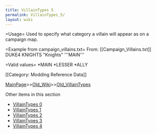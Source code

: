 ```yaml
---
title: VillainTypes 5
permalink: VillainTypes_5/
layout: wiki
---
```

=Usage=
Used to specify what category a villain will appear as on a campaign map.

=Example from campaign_villains.txt=
From: [[Campaign_Villains.txt]]
 DUKE4 KNIGHTS &quot;Knights&quot; '''MAIN'''

=Valid values=
*MAIN
*LESSER
*ALLY

[[Category: Modding Reference Data]]

[MainPage](/keeperrl_wiki/ "wikilink")>>[Old_Wiki](/keeperrl_wiki/Old_Wiki "wikilink")>>[Old_VillainTypes](/keeperrl_wiki/Old_VillainTypes "wikilink")

Other items in this section
-    [VillainTypes 0](/keeperrl_wiki/VillainTypes_0 "wikilink")
-    [VillainTypes 1](/keeperrl_wiki/VillainTypes_1 "wikilink")
-    [VillainTypes 2](/keeperrl_wiki/VillainTypes_2 "wikilink")
-    [VillainTypes 3](/keeperrl_wiki/VillainTypes_3 "wikilink")
-    [VillainTypes 4](/keeperrl_wiki/VillainTypes_4 "wikilink")

